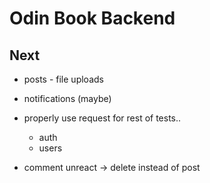 # Odin Book Backend

## Next

- posts - file uploads
- notifications (maybe)

- properly use request for rest of tests..

  - auth
  - users

- comment unreact -> delete instead of post

